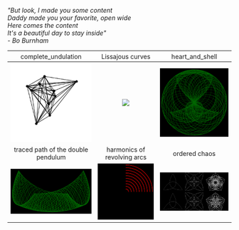 _"But look, I made you some content  
Daddy made you your favorite, open wide  
Here comes the content  
It's a beautiful day to stay inside"  
\- Bo Burnham_

<span style="font-weight:normal"> complete_undulation </span> | <span style="font-weight:normal">  Lissajous curves | <span style="font-weight:normal"> heart_and_shell
:--------------------:|:------------------:|:--------------------:
  [<img src="https://raw.githubusercontent.com/NonDairyNeutrino/creative_coding/trunk/complete_undulation/complete_undulation.gif" width = 400 />](https://github.com/NonDairyNeutrino/creative_coding/blob/trunk/complete_undulation) | [<img src="https://github.com/NonDairyNeutrino/creative_coding/blob/trunk/lissajous/Lissajous_no_lines.gif?raw=true" width = 400 />](https://github.com/NonDairyNeutrino/creative_coding/blob/trunk/lissajous) | [<img src="https://github.com/NonDairyNeutrino/Twitch-Code/blob/trunk/double_pendulum/heart_and_shell.png?raw=true" width = 400 />](https://github.com/NonDairyNeutrino/Twitch-Code/blob/trunk/double_pendulum)
  traced path of the double pendulum | harmonics of revolving arcs | ordered chaos
  [<img src="https://github.com/NonDairyNeutrino/Twitch-Code/blob/trunk/double_pendulum/pen_path_black_bg.png?raw=true" width = 400 />](https://github.com/NonDairyNeutrino/Twitch-Code/blob/trunk/double_pendulum) | [<img src="https://raw.githubusercontent.com/NonDairyNeutrino/creative_coding/trunk/harmonics_of_revolving_arcs/harmonics.gif" width = 400 />](https://github.com/NonDairyNeutrino/creative_coding/blob/trunk/harmonics_of_revolving_arcs) | [<img src="https://github.com/NonDairyNeutrino/creative_coding/blob/trunk/splines/ordered_chaos.png?raw=true" width = 400 />](https://github.com/NonDairyNeutrino/creative_coding/tree/trunk/splines)
